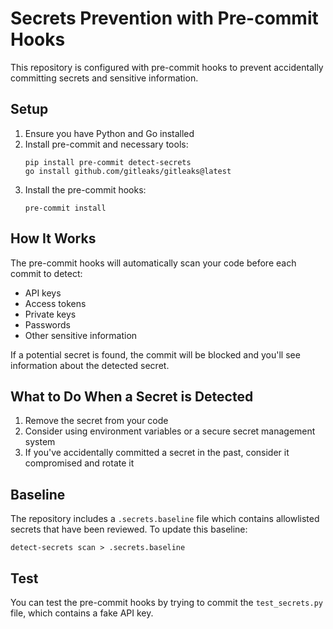 # Secrets Prevention with Pre-commit Hooks

This repository is configured with pre-commit hooks to prevent accidentally committing secrets and sensitive information.

## Setup

1. Ensure you have Python and Go installed
2. Install pre-commit and necessary tools:
   ```
   pip install pre-commit detect-secrets
   go install github.com/gitleaks/gitleaks@latest
   ```
3. Install the pre-commit hooks:
   ```
   pre-commit install
   ```

## How It Works

The pre-commit hooks will automatically scan your code before each commit to detect:
- API keys
- Access tokens
- Private keys
- Passwords
- Other sensitive information

If a potential secret is found, the commit will be blocked and you'll see information about the detected secret.

## What to Do When a Secret is Detected

1. Remove the secret from your code
2. Consider using environment variables or a secure secret management system
3. If you've accidentally committed a secret in the past, consider it compromised and rotate it

## Baseline

The repository includes a `.secrets.baseline` file which contains allowlisted secrets that have been reviewed.
To update this baseline:

```
detect-secrets scan > .secrets.baseline
```

## Test

You can test the pre-commit hooks by trying to commit the `test_secrets.py` file, which contains a fake API key.
